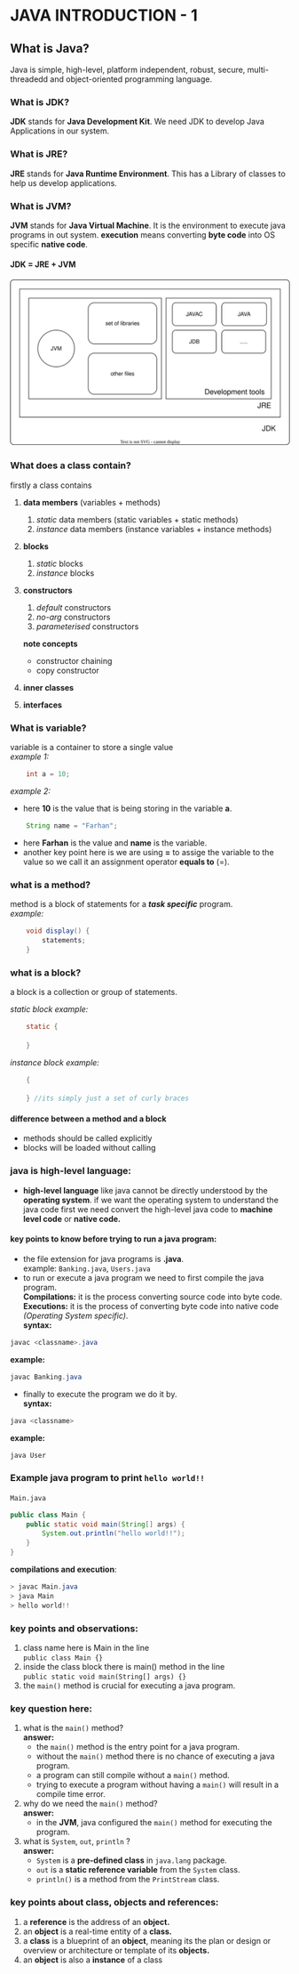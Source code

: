 # JAVA INTRODUCTION - 1  
## What is Java?  
Java is simple, high-level, platform independent, robust, secure, multi-threadedd and object-oriented programming language.

### What is JDK?  
**JDK** stands for **Java Development Kit**. We need JDK to develop Java Applications in our system.  
### What is JRE?  
**JRE** stands for **Java Runtime Environment**. This has a Library of classes to help us develop applications.  
### What is JVM?  
**JVM** stands for **Java Virtual Machine**. It is the environment to execute java programs in out system. **execution** means converting **byte code** into OS specific **native code**.  
#### JDK = JRE + JVM  
![java structure](architecture.svg)  
### What does a class contain?
firstly a  class contains 
1. **data members** (variables + methods)
    1. *static* data members (static variables + static methods)
    2. *instance* data members (instance variables + instance methods)
2. **blocks**
    1. *static* blocks
    2. *instance* blocks
3. **constructors**
    1. *default* constructors
    2. *no-arg* constructors 
    3. *parameterised* constructors

    **note concepts**
    - constructor chaining
    - copy constructor
4. **inner classes**
5. **interfaces**  
### What is variable?
variable is a container to store a single value  
*example 1:*
```java
    int a = 10;
```  
*example 2:*
- here **10** is the value that is being storing in the variable **a**.
```java
    String name = "Farhan";
```
- here **Farhan** is the value and **name** is the variable.
- another key point here is we are using **=** to assige the variable to the value so we call it an assignment operator **equals to** (=).  
### what is a method?
method is a block of statements for a ***task specific*** program.  
*example:*
```java
    void display() {
        statements;
    }
```  
### what is a block?
a block is a collection or group of statements.

*static block example:*
```java
    static {

    }
```  
*instance block example:*
```java
    {
        
    } //its simply just a set of curly braces 
```  
#### difference between a method and a block 
- methods should be called explicitly
- blocks will be loaded without calling  
### java is high-level language:
- **high-level language** like java cannot be directly understood by the **operating system**. if we want the operating system to understand the java code first we need convert the high-level java code to **machine level code** or **native code.**  

#### key points to know before trying to run a java program:
- the file extension for java programs is **.java**.  
example: ```Banking.java```, ```Users.java``` 
- to run or execute a java program we need to first compile the java program.  
**Compilations:** it is the process converting source code into byte code.  
**Executions:** it is the process of converting byte code into native code *(Operating System specific)*.  
**syntax:**  
```java
javac <classname>.java
```
**example:**
```java
javac Banking.java
```  
- finally to execute the program we do it by.  
**syntax:**
```java
java <classname>
```  
**example:**
```java
java User
```

### Example java program to print `hello world!!`  
`Main.java`
```java
public class Main {
    public static void main(String[] args) {
        System.out.println("hello world!!");
    }
}
```

**compilations and execution**:
```java
> javac Main.java
> java Main
> hello world!!
```  
### key points and observations: 
1. class name here is Main in the line  
`public class Main {}`
2. inside the class block there is main() method in the line  
`public static void main(String[] args) {}` 
3. the `main()` method is crucial for executing a java program.

### key question here:  
1. what is the `main()` method?  
**answer:**  
    - the `main()` method is the entry point for a java program.   
    - without the `main()` method there is no chance of executing a java program.  
    - a program can still compile without a `main()` method.  
    - trying to execute a program without having a `main()` will result in a compile time error.  
2. why do we need the `main()` method?  
**answer:**
    - in the **JVM**, java configured the `main()` method for executing the program. 
3. what is  `System`, `out`, `println` ?  
**answer:**
    - `System` is a **pre-defined class** in `java.lang` package.
    - `out` is a **static reference variable** from the `System` class.
    - `println()` is a method from the `PrintStream` class.

### key points about class, objects and references:
1. a **reference** is the address of an **object.**
2. an **object** is a real-time entity of a **class.** 
3. a **class** is a blueprint of an **object**, meaning its the plan or design or overview or architecture or template of its **objects.** 
4. an **object** is also a **instance** of a class



